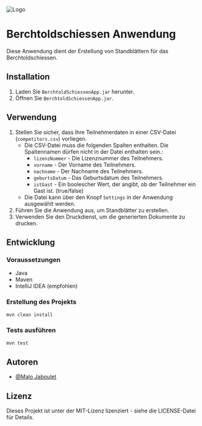 ![Logo](https://www.ssgn.ch/templates/yootheme/cache/0e/logo_sggn150-0e1fe872.png)

# Berchtoldschiessen Anwendung

Diese Anwendung dient der Erstellung von Standblättern für das Berchtoldschiessen.

## Installation

1. Laden Sie `BerchtoldSchiessenApp.jar` herunter.
2. Öffnen Sie `BerchtoldSchiessenApp.jar`.

## Verwendung

1. Stellen Sie sicher, dass Ihre Teilnehmerdaten in einer CSV-Datei (`competitors.csv`) vorliegen.
    - Die CSV-Datei muss die folgenden Spalten enthalten. Die Spaltennamen dürfen nicht in der Datei enthalten sein.:
        - `lizenzNummer` - Die Lizenznummer des Teilnehmers.
        - `vorname` - Der Vorname des Teilnehmers.
        - `nachname` - Der Nachname des Teilnehmers.
        - `geburtsDatum` - Das Geburtsdatum des Teilnehmers.
        - `istGast` - Ein boolescher Wert, der angibt, ob der Teilnehmer ein Gast ist. (true/false)
    - Die Datei kann über den Knopf `Settings` in der Anwendung ausgewählt werden.
2. Führen Sie die Anwendung aus, um Standblätter zu erstellen.
3. Verwenden Sie den Druckdienst, um die generierten Dokumente zu drucken.

## Entwicklung

### Voraussetzungen

- Java
- Maven
- IntelliJ IDEA (empfohlen)

### Erstellung des Projekts

```sh
mvn clean install
```

### Tests ausführen

```sh
mvn test
```

## Autoren

- [@Malo Jaboulet](https://www.github.com/MaloJaboulet)

## Lizenz

Dieses Projekt ist unter der MIT-Lizenz lizenziert - siehe die LICENSE-Datei für Details.
